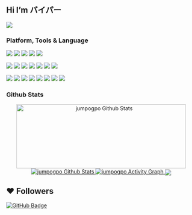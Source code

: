 ## Hi I’m バイパー

<p align="top">
    <a href="https://github.com/jumpogpo">
        <img src="https://count.getloli.com/get/@jumpogpo?theme=rule34">
    </a>
</p>

<!-- TODO: Make technologies links takes you to repositories -->
### Platform, Tools & Language

[![](https://img.shields.io/badge/macOS-Air%20M2%2013.6-292e33?style=flat-square&logo=apple&logoColor=ffffff)](https://www.apple.com/macos/big-sur/)
[![](https://img.shields.io/badge/iPhone-13%20ProMax-292e33?style=flat-square&logo=apple&logoColor=ffffff)](https://www.apple.com/)
[![](https://img.shields.io/badge/Windows-10-4e9eee?style=flat-square&logo=windows&logoColor=ffffff)](https://www.microsoft.com/windows/windows-10)
[![](https://img.shields.io/badge/Linux-Ubuntu%2022.04-E95420?style=flat-square&logo=linux&logoColor=ffffff)](https://ubuntu.com/)
[![](https://img.shields.io/badge/IDE-Visual%20Studio%20Code-blue?style=flat-square&logo=visual-studio-code&logoColor=ffffff)](https://code.visualstudio.com/)

[![](https://img.shields.io/badge/-TypeScript-%23007ACC?style=flat-square&logo=typescript&logoColor=ffffff)](https://www.typescriptlang.org/)
[![](https://img.shields.io/badge/Python-3670A0?style=flat-square&logo=python&logoColor=ffdd54)](https://www.python.org/)
[![](https://img.shields.io/badge/Lua-%232C2D72?style=flat-square&logo=lua&logoColor=ffffff)](https://www.lua.org/)
[![](https://img.shields.io/badge/-JavaScript-%23323330?style=flat-square&logo=javascript&logoColor=%23F7DF1E)](https://www.ecma-international.org/)
[![](https://img.shields.io/badge/-Node.js-6DA55F?style=flat-square&logo=node.js&logoColor=ffffff)](https://nodejs.org/)
[![](https://img.shields.io/badge/-Golang-%2300ADD8?style=flat-square&logo=go&logoColor=ffffff)](https://go.dev/)
[![](https://img.shields.io/badge/-Java-%23ED8B00?style=flat-square&logo=openjdk&logoColor=ffffff)](https://www.java.com/en/)

[![](https://img.shields.io/badge/NestJS-%23E0234E?style=flat-square&logo=Nestjs&logoColor=ffffff)](https://nestjs.com/)
[![](https://img.shields.io/badge/MySQL-%2300f?style=flat-square&logo=mysql&logoColor=ffffff)](https://www.mysql.com/)
[![](https://img.shields.io/badge/-MongoDB-%234ea94b?style=flat-square&logo=mongodb&logoColor=ffffff)](https://www.mongodb.com/)
[![](https://img.shields.io/badge/-NPM-%23CB3837?style=flat-square&logo=npm&logoColor=ffffff)](https://npmjs.com/)
[![](https://img.shields.io/badge/-Git-%23F05033?style=flat-square&logo=git&logoColor=ffffff)](https://git-scm.com/)
[![](https://img.shields.io/badge/-Linux-FCC624?style=flat-square&logo=linux&logoColor=black)](https://www.linuxfoundation.org/)
[![](https://img.shields.io/badge/-GitHub-%23121011?style=flat-square&logo=github&logoColor=ffffff)](https://github.com/)
[![](https://img.shields.io/badge/-GitLab-%23181717?style=flat-square&logo=gitlab&logoColor=ffffff)](https://gitlab.com/)

### Github Stats

<p align="center">
    <a href="https://github.com/jumpogpo/">
        <img width=450 height=170 alt="jumpogpo Github Stats" src="https://github-readme-stats.vercel.app/api?username=jumpogpo&theme=dark&show_icons=true&hide_border=true&count_private=true"/>
    </a>
    <a href="https://github.com/jumpogpo/">
        <img alt="jumpogpo Github Stats" src="https://github-readme-stats.vercel.app/api/top-langs/?username=jumpogpo&theme=dark&layout=compact&hide_border=true&count_private=true"/>
    </a>
    <a href="https://github.com/jumpogpo/">
        <img alt="jumpogpo Activity Graph" src="https://github-readme-activity-graph.vercel.app/graph?theme=dark&color=b5b5b5&hide_border=true&bg_color=0000&point=78fe96&username=jumpogpo&line=ffffff"/>
    </a>
    <img align="center" src="https://discord.c99.nl/widget/theme-3/432049960012349450.png"><br>
</p>

## ❤ Followers
<!-- <a href="https://github.com/jumpogpo/">
    ## <img src="https://komarev.com/ghpvc/?username=jumpogpo">
## </a> -->
<a href="https://github.com/jumpogpo/">
    <img src="https://img.shields.io/github/followers/jumpogpo?label=Followers&style=social" alt="GitHub Badge">
</a>
